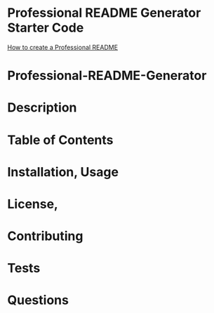 # Professional README Generator Starter Code

[How to create a Professional README](https://coding-boot-camp.github.io/full-stack/github/professional-readme-guide)

# Professional-README-Generator

# Description
# Table of Contents
# Installation, Usage
# License, 
# Contributing
# Tests
# Questions